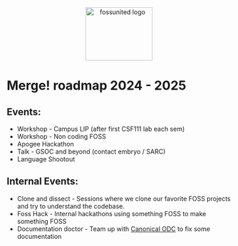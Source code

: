 <div align="center">
    <img alt="fossunited logo" src="https://github.com/user-attachments/assets/a9388fd3-e289-47c4-a728-421f29954621" width="150px" height="120px">
</div>

# Merge! roadmap 2024 - 2025

## Events:

- Workshop - Campus LIP (after first CSF111 lab each sem)
- Workshop - Non coding FOSS
- Apogee Hackathon
- Talk - GSOC and beyond (contact embryo / SARC)
- Language Shootout

## Internal Events:

- Clone and dissect - Sessions where we clone our favorite FOSS projects and try to understand the codebase.
- Foss Hack - Internal hackathons using something FOSS to make something FOSS
- Documentation doctor - Team up with [Canonical ODC](https://canonical.com/documentation/open-documentation-academy) to fix some documentation
